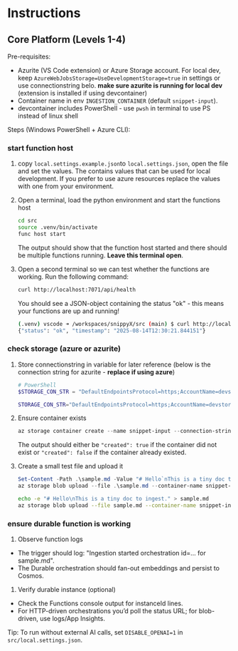 # Instructions

## Core Platform (Levels 1-4)

Pre-requisites:

- Azurite (VS Code extension) or Azure Storage account. For local dev, keep `AzureWebJobsStorage=UseDevelopmentStorage=true` in settings or use connectionstring belo. **make sure azurite is running for local dev** (extension is installed if using devcontainer)
- Container name in env `INGESTION_CONTAINER` (default `snippet-input`).
- devcontainer includes PowerShell - use `pwsh` in terminal to use PS instead of linux shell

Steps (Windows PowerShell + Azure CLI):

### start function host

1) copy `local.settings.example.json`to `local.settings.json`, open the file and set the values. The contains values that can be used for local development. If you prefer to use azure resources replace the values with one from your environment.

1) Open a terminal, load the python environment and start the functions host

   ```bash
   cd src
   source .venv/bin/activate
   func host start
   ```

   The output should show that the function host started and there should be multiple functions running. **Leave this terminal open**.

1) Open a second terminal so we can test whether the functions are working. Run the following command:

   ```bash
   curl http://localhost:7071/api/health
   ```

   You should see a JSON-object containing the status "ok" - this means your functions are up and running!

   ```bash
   (.venv) vscode ➜ /workspaces/snippyX/src (main) $ curl http://localhost:7071/api/health
   {"status": "ok", "timestamp": "2025-08-14T12:30:21.844151"}
   ```

### check storage (azure or azurite)

1) Store connectionstring in variable for later reference (below is the connection string for azurite - **replace if using azure**)

   ```powershell
   # PowerShell
   $STORAGE_CON_STR = "DefaultEndpointsProtocol=https;AccountName=devstoreaccount1;AccountKey=Eby8vdM02xNOcqFlqUwJPLlmEtlCDXJ1OUzFT50uSRZ6IFsuFq2UVErCz4I6tq/K1SZFPTOtr/KBHBeksoGMGw==;BlobEndpoint=http://127.0.0.1:10000/devstoreaccount1;QueueEndpoint=http://127.0.0.1:10001/devstoreaccount1;TableEndpoint=http://127.0.0.1:10002/devstoreaccount1;"
   ```

   ```bash
   STORAGE_CON_STR="DefaultEndpointsProtocol=https;AccountName=devstoreaccount1;AccountKey=Eby8vdM02xNOcqFlqUwJPLlmEtlCDXJ1OUzFT50uSRZ6IFsuFq2UVErCz4I6tq/K1SZFPTOtr/KBHBeksoGMGw==;BlobEndpoint=http://127.0.0.1:10000/devstoreaccount1;QueueEndpoint=http://127.0.0.1:10001/devstoreaccount1;TableEndpoint=http://127.0.0.1:10002/devstoreaccount1;"
   ```

1) Ensure container exists

   ```powershell
   az storage container create --name snippet-input --connection-string $STORAGE_CON_STR
   ```

   The output should either be `"created": true` if the container did not exist or `"created": false` if the container already existed.

1) Create a small test file and upload it

    ```powershell
    Set-Content -Path .\sample.md -Value "# Hello`nThis is a tiny doc to ingest."
    az storage blob upload --file .\sample.md --container-name snippet-input --name sample.md --connection-string $STORAGE_CON_STR --overwrite
    ```

    ```bash
    echo -e "# Hello\nThis is a tiny doc to ingest." > sample.md
    az storage blob upload --file sample.md --container-name snippet-input --name sample.md --connection-string "$STORAGE_CON_STR" --overwrite
    ```

### ensure durable function is working

1) Observe function logs

- The trigger should log: "Ingestion started orchestration id=... for sample.md".
- The Durable orchestration should fan-out embeddings and persist to Cosmos.

1) Verify durable instance (optional)

- Check the Functions console output for instanceId lines.
- For HTTP-driven orchestrations you’d poll the status URL; for blob-driven, use logs/App Insights.

Tip: To run without external AI calls, set `DISABLE_OPENAI=1` in `src/local.settings.json`.
